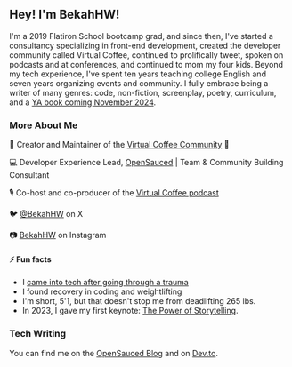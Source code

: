 ## Hey! I'm BekahHW!
I'm a 2019 Flatiron School bootcamp grad, and since then, I've started a consultancy specializing in front-end development, created the developer community called Virtual Coffee, continued to prolifically tweet, spoken on podcasts and at conferences, and continued to mom my four kids.  Beyond my tech experience, I've spent ten years teaching college English and seven years organizing events and community. I fully embrace being a writer of many genres: code, non-fiction, screenplay, poetry, curriculum, and a [YA book coming November 2024](https://www.siblingswrite.com/).


### More About Me
💖  Creator and Maintainer of the [Virtual Coffee Community](https://virtualcoffee.io) 💖 

💻  Developer Experience Lead, [OpenSauced](https://opensauced.pizza/) | Team & Community Building Consultant

🎙  Co-host and co-producer of the [Virtual Coffee podcast](https://virtualcoffee.io/podcast/)

🐦  [@BekahHW](https://twitter.com/BekahHW) on X

📷  [BekahHW](https://instagram.com/BekahHW) on Instagram


#### ⚡ Fun facts 
* I [came into tech after going through a trauma](https://www.youtube.com/watch?v=hejE4BYAqok) 
* I found recovery in coding and weightlifting
* I'm short, 5'1, but that doesn't stop me from deadlifting 265 lbs.
* In 2023, I gave my first keynote: [The Power of Storytelling](https://youtu.be/Dcz0dOQmcaE).

### Tech Writing
You can find me on the [OpenSauced Blog](https://opensauced.pizza/blog) and on [Dev.to](https://dev.to/bekahhw).

